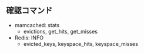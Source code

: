 確認コマンド
---
- mamcached: stats
  - evictions, get_hits, get_misses
- Redis: INFO
  - evicted_keys, keyspace_hits, keyspace_misses
